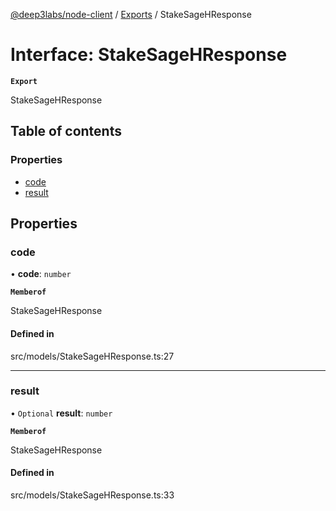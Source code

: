 [@deep3labs/node-client](../README.md) / [Exports](../modules.md) / StakeSageHResponse

# Interface: StakeSageHResponse

**`Export`**

StakeSageHResponse

## Table of contents

### Properties

- [code](StakeSageHResponse.md#code)
- [result](StakeSageHResponse.md#result)

## Properties

### code

• **code**: `number`

**`Memberof`**

StakeSageHResponse

#### Defined in

src/models/StakeSageHResponse.ts:27

___

### result

• `Optional` **result**: `number`

**`Memberof`**

StakeSageHResponse

#### Defined in

src/models/StakeSageHResponse.ts:33
